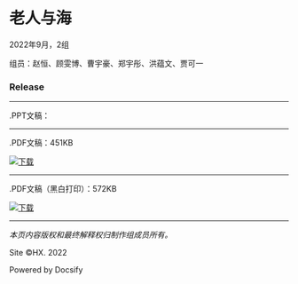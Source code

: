 # 老人与海

2022年9月，2组

组员：赵恒、顾雯博、曹宇豪、郑宇彤、洪蕴文、贾可一 


### Release

----

.PPT文稿：

----

.PDF文稿：451KB

[![下载](/Files/Pics/Download-Green.svg)](https://c6-files.oss-cn-nanjing.aliyuncs.com/pdf/%E7%AC%AC2%E7%BB%84%20%E8%80%81%E4%BA%BA%E4%B8%8E%E6%B5%B7.pdf)

----

.PDF文稿（黑白打印）：572KB

[![下载](/Files/Pics/Download-Green.svg)](https://c6-files.oss-cn-nanjing.aliyuncs.com/pdf-p/%E7%AC%AC2%E7%BB%84%20%E8%80%81%E4%BA%BA%E4%B8%8E%E6%B5%B7%20%E6%89%93%E5%8D%B0.pdf)

- - - -

_本页内容版权和最终解释权归制作组成员所有。_

Site ©HX. 2022

Powered by Docsify
